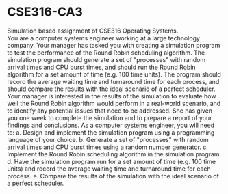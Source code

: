 # CSE316-CA3
Simulation based assignment of CSE316 Operating Systems.
<br>
You are a computer systems engineer working at a large technology company. Your
manager has tasked you with creating a simulation program to test the performance of the
Round Robin scheduling algorithm. The simulation program should generate a set of
"processes" with random arrival times and CPU burst times, and should run the Round Robin
algorithm for a set amount of time (e.g. 100 time units). The program should record the
average waiting time and turnaround time for each process, and should compare the results
with the ideal scenario of a perfect scheduler.
Your manager is interested in the results of the simulation to evaluate how well the
Round Robin algorithm would perform in a real-world scenario, and to identify any
potential issues that need to be addressed. She has given you one week to complete
the simulation and to prepare a report of your findings and conclusions.
As a computer systems engineer, you will need to:
a. Design and implement the simulation program using a programming language
of your choice.
b. Generate a set of "processes" with random arrival times and CPU burst times
using a random number generator.
c. Implement the Round Robin scheduling algorithm in the simulation program.
d. Have the simulation program run for a set amount of time (e.g. 100 time units)
and record the average waiting time and turnaround time for each process.
e. Compare the results of the simulation with the ideal scenario of a perfect
scheduler.
